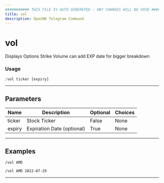 ```yaml
---
########### THIS FILE IS AUTO GENERATED - ANY CHANGES WILL BE VOID ###########
title: vol
description: OpenBB Telegram Command
---
```


# vol

Displays Options Strike Volume can add EXP date for bigger breakdown

### Usage

```python wordwrap
/vol ticker [expiry]
```

---

## Parameters

| Name | Description | Optional | Choices |
| ---- | ----------- | -------- | ------- |
| ticker | Stock Ticker | False | None |
| expiry | Expiration Date (optional) | True | None |


---

## Examples

```
/vol AMD
```

```
/vol AMD 2022-07-29
```
---
